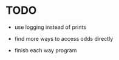 # TODO

- use logging instead of prints

- find more ways to access odds directly

- finish each way program
